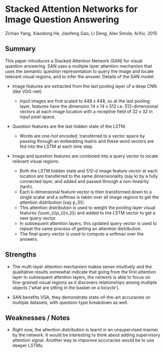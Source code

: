 # Stacked Attention Networks for Image Question Answering

Zichao Yang, Xiaodong He, Jianfeng Gao, Li Deng, Alex Smola, ArXiv, 2015

## Summary

This paper introduces a Stacked Attention Network (SAN) for visual question answering.
SAN uses a multiple layer attention mechanism that uses the semantic question representation
to query the image and locate relevant visual regions, and to infer the answer.
Details of the SAN model:

- Image features are extracted from the last pooling layer of a deep CNN (like VGG-net).
    - Input images are first scaled to 448 x 448, so at the last pooling layer, features
    have the dimension 14 x 14 x 512 i.e. 512-dimensional vectors at each image location
    with a receptive field of 32 x 32 in input pixel space.

- Question features are the last hidden state of the LSTM.
    - Words are one-hot encoded, transferred to a vector space by passing through an
    embedding matrix and these word vectors are fed into the LSTM at each time step.

- Image and question features are combined into a query vector to locate relevant visual regions.
    - Both the LSTM hidden state and 512-d image feature vector at each location are transferred
    to the same dimensionality (say k) by a fully connected layer, and added and passed through
    a non-linearity (tanh).
    - Each k-dimensional feature vector is then transformed down to a single scalar and
    a softmax is taken over all image regions to get the attention distribution (say p\_{I}).
    - This attention distribution is used to weight the pooling layer visual features (\sum_{i}p\_{i}v\_{i})
    and added to the LSTM vector to get a new query vector.
    - In subsequent attention layers, this updated query vector is used to repeat the same process
    of getting an attention distribution.
    - The final query vector is used to compute a softmax over the answers.

## Strengths

- The multi-layer attention mechanism makes sense intuitively and the qualitative results
somewhat indicate that going from the first attention layer to subsequent attention layers,
the network is able to focus on fine-grained visual regions as it discovers relationships
among multiple objects ('what are sitting in the basket on a bicycle').

- SAN benefits VQA, they demonstrate state-of-the-art accuracies on multiple datasets, with
question-type breakdown as well.

## Weaknesses / Notes

- Right now, the attention distribution is learnt in an unsupervised manner by the network.
It would be interesting to think about adding supervisory attention signal. Another way to
imporove accuracies would be to use deeper LSTMs.
